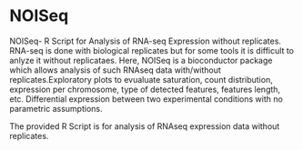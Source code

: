 # NOISeq
NOISeq- R Script for Analysis of RNA-seq Expression without replicates.
RNA-seq is done with biological replicates but for some tools it is difficult to anlyze it without replicataes.
Here, NOISeq is a bioconductor package which allows analysis of such RNAseq data with/without replicates.Exploratory plots to evualuate saturation, count distribution, expression per chromosome, type of detected features, features length, etc. Differential expression between two experimental conditions with no parametric assumptions.

The provided R Script is for analysis of RNAseq expression data without replicates.

